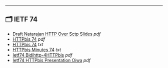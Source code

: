 

---

## 🗂️ IETF 74

- [Draft Natarajan HTTP Over Sctp Slides](draft-natarajan-http-over-sctp-slides.pdf) _pdf_
- [HTTPbis 74](httpbis-74.pdf) _pdf_
- [HTTPbis 74](httpbis-74.txt) _txt_
- [HTTPbis Minutes 74](httpbis-minutes-74.txt) _txt_
- [Ietf74 Bidihttp-4HTTPbis](IETF74-bidiHTTP-4HTTPbis.pdf) _pdf_
- [Ietf74 HTTPbis Presentation Oiwa](IETF74-httpbis-presentation-oiwa.pdf) _pdf_